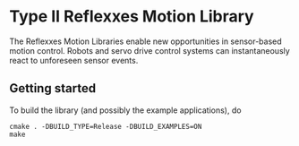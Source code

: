 # Type II Reflexxes Motion Library

The Reflexxes Motion Libraries enable new opportunities in sensor-based motion
control. Robots and servo drive control systems can instantaneously react to
unforeseen sensor events.

## Getting started
To build the library (and possibly the example applications), do

    cmake . -DBUILD_TYPE=Release -DBUILD_EXAMPLES=ON
    make


